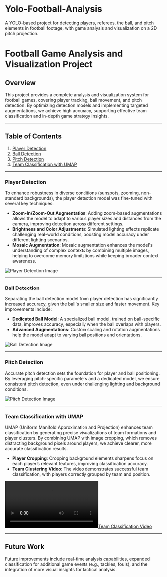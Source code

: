 # Yolo-Football-Analysis
A YOLO-based project for detecting players, referees, the ball, and pitch elements in football footage, with game analysis and visualization on a 2D pitch projection.

# Football Game Analysis and Visualization Project

## Overview
This project provides a complete analysis and visualization system for football games, covering player tracking, ball movement, and pitch detection. By optimizing detection models and implementing targeted augmentations, we achieve high accuracy, supporting effective team classification and in-depth game strategy insights.

---

## Table of Contents
1. [Player Detection](#player-detection)
2. [Ball Detection](#ball-detection)
3. [Pitch Detection](#pitch-detection)
4. [Team Classification with UMAP](#team-classification-with-umap)

---

### Player Detection
To enhance robustness in diverse conditions (sunspots, zooming, non-standard backgrounds), the player detection model was fine-tuned with several key techniques:

- **Zoom-In/Zoom-Out Augmentation**: Adding zoom-based augmentations allows the model to adapt to various player sizes and distances from the camera, improving detection across different settings.
- **Brightness and Color Adjustments**: Simulated lighting effects replicate challenging real-world conditions, boosting model accuracy under different lighting scenarios.
- **Mosaic Augmentation**: Mosaic augmentation enhances the model's understanding of complex contexts by combining multiple images, helping to overcome memory limitations while keeping broader context awareness.

![Player Detection Image](path/to/player_detection_image.png)

---

### Ball Detection
Separating the ball detection model from player detection has significantly increased accuracy, given the ball's smaller size and faster movement. Key improvements include:

- **Dedicated Ball Model**: A specialized ball model, trained on ball-specific data, improves accuracy, especially when the ball overlaps with players.
- **Advanced Augmentations**: Custom scaling and rotation augmentations help the model adapt to varying ball positions and orientations.

![Ball Detection Image](path/to/ball_detection_image.png)

---

### Pitch Detection
Accurate pitch detection sets the foundation for player and ball positioning. By leveraging pitch-specific parameters and a dedicated model, we ensure consistent pitch detection, even under challenging lighting and background conditions.

![Pitch Detection Image](path/to/pitch_detection_image.png)

---

### Team Classification with UMAP
UMAP (Uniform Manifold Approximation and Projection) enhances team classification by generating precise visualizations of team formations and player clusters. By combining UMAP with image cropping, which removes distracting background pixels around players, we achieve clearer, more accurate classification results.

- **Player Cropping**: Cropping background elements sharpens focus on each player’s relevant features, improving classification accuracy.
- **Team Clustering Video**: The video demonstrates successful team classification, with players correctly grouped by team and position.

[![Team Classification Video](path/to/team_classification_video.mp4)](path/to/team_classification_video.mp4)

---

## Future Work
Future improvements include real-time analysis capabilities, expanded classification for additional game events (e.g., tackles, fouls), and the integration of more visual insights for tactical analysis.


